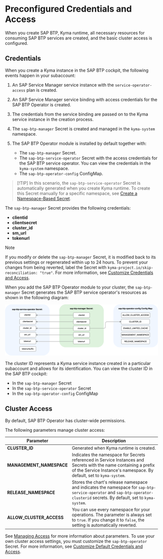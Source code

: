 # Preconfigured Credentials and Access

When you create SAP BTP, Kyma runtime, all necessary resources for consuming SAP BTP services are created, and the basic cluster access is configured.

## Credentials

When you create a Kyma instance in the SAP BTP cockpit, the following events happen in your subaccount:

1. An SAP Service Manager service instance with the `service-operator-access` plan is created.
2. An SAP Service Manager service binding with access credentials for the SAP BTP Operator is created.
3. The credentials from the service binding are passed on to the Kyma service instance in the creation process.
4. The `sap-btp-manager` Secret is created and managed in the `kyma-system` namespace.
5. The SAP BTP Operator module is installed by default together with:

   * The `sap-btp-manager` Secret.
   * The `sap-btp-service-operator` Secret with the access credentials for the SAP BTP service operator. You can view the credentials in the `kyma-system` namespace.
   * The `sap-btp-operator-config` ConfigMap.

> [!TIP] <!--OS only-->
> In this scenario, the `sap-btp-service-operator` Secret is automatically generated when you create Kyma runtime. To create this Secret manually for a specific namespace, see [Create a Namespace-Based Secret](03-22-namespace-level-mapping.md#create-a-namespace-based-secret).

The `sap-btp-manager` Secret provides the following credentials:

* **clientid**
* **clientsecret**
* **cluster_id**
* **sm_url**
* **tokenurl**

> [!NOTE]
> If you modify or delete the `sap-btp-manager` Secret, it is modified back to its previous settings or regenerated within up to 24 hours.
> To prevent your changes from being reverted, label the Secret with `kyma-project.io/skip-reconciliation: "true"`. For more information, see [Customize Credentials and Access](03-11-customize_secret.md).

When you add the SAP BTP Operator module to your cluster, the `sap-btp-manager` Secret generates the SAP BTP service operator's resources as shown in the following diagram:
<!-- for the HP doc this sentence is different: The SAP BTP Operator module is added by default to your cluster and the `sap-btp-manager` (...) -->

![module_credentials](../assets/module_credentials.drawio.svg)

The cluster ID represents a Kyma service instance created in a particular subaccount and allows for its identification. You can view the cluster ID in the SAP BTP cockpit:
* In the `sap-btp-manager` Secret
* In the `sap-btp-service-operator` Secret
* In the `sap-btp-operator-config` ConfigMap

## Cluster Access

By default, SAP BTP Operator has cluster-wide permissions.

The following parameters manage cluster access:

| Parameter                | Description                                                                                                                                                                              |
|--------------------------|------------------------------------------------------------------------------------------------------------------------------------------------------------------------------------------|
| **CLUSTER_ID**           | Generated when Kyma runtime is created.                                                                                                                                                  |
| **MANAGEMENT_NAMESPACE** | Indicates the namespace for Secrets referenced in Service Instances and Secrets with the name containing a prefix of the Service Instance's namespace. By default, set to `kyma-system`. |
| **RELEASE_NAMESPACE**    | Stores the chart's release namespace and indicates the namespace for `sap-btp-service-operator` and `sap-btp-operator-clusterid` secrets. By default, set to `kyma-system`.              |
| **ALLOW_CLUSTER_ACCESS** | You can use every namespace for your operations. The parameter is always set to `true`. If you change it to `false`, the setting is automatically reverted.                              |

See [Managing Access](https://github.com/SAP/sap-btp-service-operator#managing-access) for more information about parameters.
To use your own cluster access settings, you must customize the `sap-btp-operator` Secret. For more information, see [Customize Default Credentials and Access](03-11-customize_secret.md).
